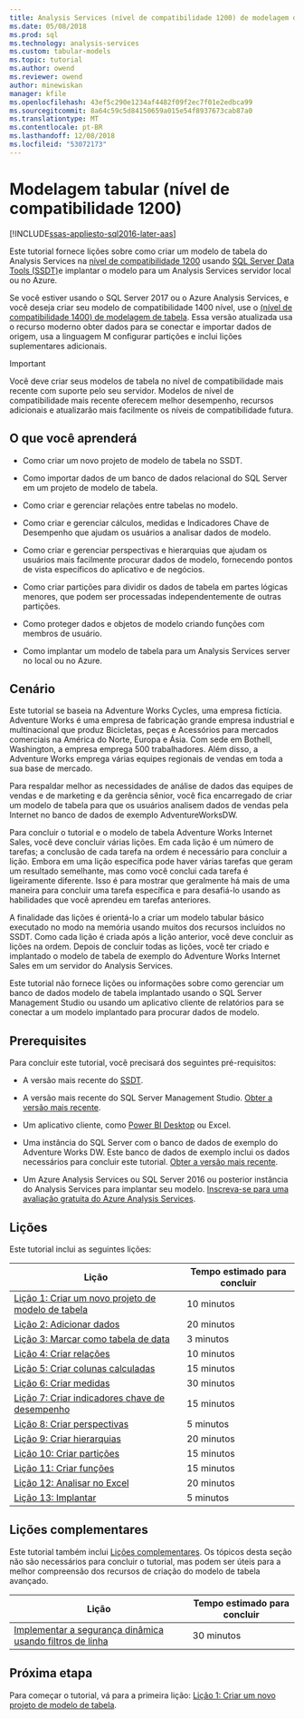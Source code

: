 ```yaml
---
title: Analysis Services (nível de compatibilidade 1200) de modelagem de tabela | Microsoft Docs
ms.date: 05/08/2018
ms.prod: sql
ms.technology: analysis-services
ms.custom: tabular-models
ms.topic: tutorial
ms.author: owend
ms.reviewer: owend
author: minewiskan
manager: kfile
ms.openlocfilehash: 43ef5c290e1234af4482f09f2ec7f01e2edbca99
ms.sourcegitcommit: 8a64c59c5d84150659a015e54f8937673cab87a0
ms.translationtype: MT
ms.contentlocale: pt-BR
ms.lasthandoff: 12/08/2018
ms.locfileid: "53072173"
---
```

# <a name="tabular-modeling-1200-compatibility-level"></a>Modelagem tabular (nível de compatibilidade 1200)
[!INCLUDE[ssas-appliesto-sql2016-later-aas](../includes/ssas-appliesto-sql2016-later-aas.md)]

Este tutorial fornece lições sobre como criar um modelo de tabela do Analysis Services na [nível de compatibilidade 1200](../analysis-services/tabular-models/compatibility-level-for-tabular-models-in-analysis-services.md) usando [SQL Server Data Tools (SSDT)](https://docs.microsoft.com/sql/ssdt/download-sql-server-data-tools-ssdt)e implantar o modelo para um Analysis Services servidor local ou no Azure.  
 
Se você estiver usando o SQL Server 2017 ou o Azure Analysis Services, e você deseja criar seu modelo de compatibilidade 1400 nível, use o [(nível de compatibilidade 1400) de modelagem de tabela](tutorial-tabular-1400/as-adventure-works-tutorial.md). Essa versão atualizada usa o recurso moderno obter dados para se conectar e importar dados de origem, usa a linguagem M configurar partições e inclui lições suplementares adicionais.

> [!IMPORTANT]
> Você deve criar seus modelos de tabela no nível de compatibilidade mais recente com suporte pelo seu servidor. Modelos de nível de compatibilidade mais recente oferecem melhor desempenho, recursos adicionais e atualizarão mais facilmente os níveis de compatibilidade futura.
 
  
## <a name="what-you-learn"></a>O que você aprenderá   
  
-   Como criar um novo projeto de modelo de tabela no SSDT.
  
-   Como importar dados de um banco de dados relacional do SQL Server em um projeto de modelo de tabela.  
  
-   Como criar e gerenciar relações entre tabelas no modelo.  
  
-   Como criar e gerenciar cálculos, medidas e Indicadores Chave de Desempenho que ajudam os usuários a analisar dados de modelo.  
  
-   Como criar e gerenciar perspectivas e hierarquias que ajudam os usuários mais facilmente procurar dados de modelo, fornecendo pontos de vista específicos do aplicativo e de negócios.  
  
-   Como criar partições para dividir os dados de tabela em partes lógicas menores, que podem ser processadas independentemente de outras partições.  
  
-   Como proteger dados e objetos de modelo criando funções com membros de usuário.  
  
-   Como implantar um modelo de tabela para um Analysis Services server no local ou no Azure.  
  
## <a name="scenario"></a>Cenário  
Este tutorial se baseia na Adventure Works Cycles, uma empresa fictícia. Adventure Works é uma empresa de fabricação grande empresa industrial e multinacional que produz Bicicletas, peças e Acessórios para mercados comerciais na América do Norte, Europa e Ásia. Com sede em Bothell, Washington, a empresa emprega 500 trabalhadores. Além disso, a Adventure Works emprega várias equipes regionais de vendas em toda a sua base de mercado.  
  
Para respaldar melhor as necessidades de análise de dados das equipes de vendas e de marketing e da gerência sênior, você fica encarregado de criar um modelo de tabela para que os usuários analisem dados de vendas pela Internet no banco de dados de exemplo AdventureWorksDW.  
  
Para concluir o tutorial e o modelo de tabela Adventure Works Internet Sales, você deve concluir várias lições. Em cada lição é um número de tarefas; a conclusão de cada tarefa na ordem é necessário para concluir a lição. Embora em uma lição específica pode haver várias tarefas que geram um resultado semelhante, mas como você conclui cada tarefa é ligeiramente diferente. Isso é para mostrar que geralmente há mais de uma maneira para concluir uma tarefa específica e para desafiá-lo usando as habilidades que você aprendeu em tarefas anteriores.  
  
A finalidade das lições é orientá-lo a criar um modelo tabular básico executado no modo na memória usando muitos dos recursos incluídos no SSDT. Como cada lição é criada após a lição anterior, você deve concluir as lições na ordem. Depois de concluir todas as lições, você ter criado e implantado o modelo de tabela de exemplo do Adventure Works Internet Sales em um servidor do Analysis Services.  
  
Este tutorial não fornece lições ou informações sobre como gerenciar um banco de dados modelo de tabela implantado usando o SQL Server Management Studio ou usando um aplicativo cliente de relatórios para se conectar a um modelo implantado para procurar dados de modelo.  
  
## <a name="prerequisites"></a>Prerequisites  
Para concluir este tutorial, você precisará dos seguintes pré-requisitos:  
  
-   A versão mais recente do [SSDT](../ssdt/download-sql-server-data-tools-ssdt.md).

-   A versão mais recente do SQL Server Management Studio. [Obter a versão mais recente](https://docs.microsoft.com/sql/ssms/download-sql-server-management-studio-ssms). 
  
-   Um aplicativo cliente, como [Power BI Desktop](https://powerbi.microsoft.com/desktop/) ou Excel.    
  
-   Uma instância do SQL Server com o banco de dados de exemplo do Adventure Works DW. Este banco de dados de exemplo inclui os dados necessários para concluir este tutorial. [Obter a versão mais recente](https://github.com/Microsoft/sql-server-samples/releases/tag/adventureworks).  
  

-   Um Azure Analysis Services ou SQL Server 2016 ou posterior instância do Analysis Services para implantar seu modelo. [Inscreva-se para uma avaliação gratuita do Azure Analysis Services](https://azure.microsoft.com/services/analysis-services/).
  
## <a name="lessons"></a>Lições  
Este tutorial inclui as seguintes lições:  
  
|Lição|Tempo estimado para concluir|  
|----------|------------------------------|  
|[Lição 1: Criar um novo projeto de modelo de tabela](../analysis-services/lesson-1-create-a-new-tabular-model-project.md)|10 minutos|  
|[Lição 2: Adicionar dados](../analysis-services/lesson-2-add-data.md)|20 minutos|  
|[Lição 3: Marcar como tabela de data](../analysis-services/lesson-3-mark-as-date-table.md)|3 minutos|  
|[Lição 4: Criar relações](../analysis-services/lesson-4-create-relationships.md)|10 minutos|  
|[Lição 5: Criar colunas calculadas](../analysis-services/lesson-5-create-calculated-columns.md)|15 minutos|
|[Lição 6: Criar medidas](../analysis-services/lesson-6-create-measures.md)|30 minutos|  
|[Lição 7: Criar indicadores chave de desempenho](../analysis-services/lesson-7-create-key-performance-indicators.md)|15 minutos|  
|[Lição 8: Criar perspectivas](../analysis-services/lesson-8-create-perspectives.md)|5 minutos|  
|[Lição 9: Criar hierarquias](../analysis-services/lesson-9-create-hierarchies.md)|20 minutos|  
|[Lição 10: Criar partições](../analysis-services/lesson-10-create-partitions.md)|15 minutos|  
|[Lição 11: Criar funções](../analysis-services/lesson-11-create-roles.md)|15 minutos|  
|[Lição 12: Analisar no Excel](../analysis-services/lesson-12-analyze-in-excel.md)|20 minutos| 
|[Lição 13: Implantar](../analysis-services/lesson-13-deploy.md)|5 minutos|  
  
## <a name="supplemental-lessons"></a>Lições complementares  
Este tutorial também inclui [Lições complementares](http://msdn.microsoft.com/library/2018456f-b4a6-496c-89fb-043c62d8b82e). Os tópicos desta seção não são necessários para concluir o tutorial, mas podem ser úteis para a melhor compreensão dos recursos de criação do modelo de tabela avançado.  
  
|Lição|Tempo estimado para concluir|  
|----------|------------------------------|  
|[Implementar a segurança dinâmica usando filtros de linha](../analysis-services/supplemental-lesson-implement-dynamic-security-by-using-row-filters.md)|30 minutos|  

  
## <a name="next-step"></a>Próxima etapa  
Para começar o tutorial, vá para a primeira lição: [Lição 1: Criar um novo projeto de modelo de tabela](../analysis-services/lesson-1-create-a-new-tabular-model-project.md).  
  
  
  

